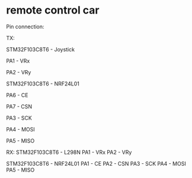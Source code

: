# remote control car
Pin connection:

TX:

STM32F103C8T6 - Joystick

PA1 - VRx

PA2 - VRy


STM32F103C8T6 - NRF24L01

PA6 - CE

PA7 - CSN

PA3 - SCK

PA4 - MOSI

PA5 - MISO


RX:
STM32F103C8T6 - L298N
PA1 - VRx
PA2 - VRy

STM32F103C8T6 - NRF24L01
PA1 - CE
PA2 - CSN
PA3 - SCK
PA4 - MOSI
PA5 - MISO
